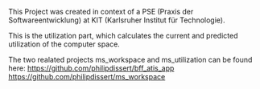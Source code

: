 This Project was created in context of a PSE (Praxis der Softwareentwicklung) at KIT (Karlsruher Institut für Technologie).

This is the utilization part, which calculates the current and predicted utilization of the computer space.

The two realated projects ms_workspace and ms_utilization can be found here:
https://github.com/philipdissert/bff_atis_app
https://github.com/philipdissert/ms_workspace